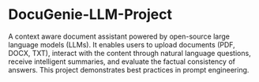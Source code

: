 # DocuGenie-LLM-Project
A context aware document assistant powered by open-source large language models (LLMs). It enables users to upload documents (PDF, DOCX, TXT), interact with the content through natural language questions, receive intelligent summaries, and evaluate the factual consistency of answers. This project demonstrates best practices in prompt engineering.
